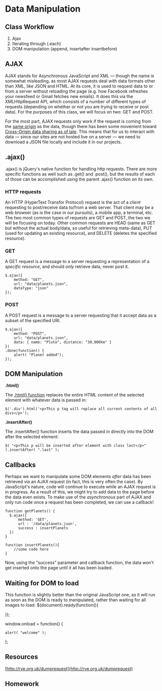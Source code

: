 # Data Manipulation

## Class Workflow
1. Ajax
2. Iterating through (.each)
3. DOM manipulation (append, insertafter insertbefore)

## AJAX

AJAX stands for Asynchronous JavaScript and XML — though the name is somewhat misleading, as most AJAX requests deal with data formats other than XML, like JSON and HTML. At its core, it is used to request data to or from a server without reloading the page (e.g. how Facebook refreshes your newsfeed or Gmail fetches new emails). It does this via the XMLHttpRequest API, which consists of a number of different types of requests (depending on whether or not you are trying to receive or post data). For the purposes of this class, we will focus on two: GET and POST.

For the most part, AJAX requests only work if the request is coming from the [same origin](https://en.wikipedia.org/wiki/Same-origin_policy) as the data, though there has been some movement toward [Cross-Origin data sharing as of late](https://en.wikipedia.org/wiki/Cross-origin_resource_sharing). This means that for us to interact with data — since our sites are not hosted live on a server — we need to download a JSON file locally and include it in our projects.

## .ajax()

.ajax() is jQuery's native function for handling http requests. There are more specific functions as well such as .get() and .post(), but the results of each of those can be accomplished using the parent .ajax() function on its own.

### HTTP requests

An HTTP (HyperText Transfor Protocol) request is the act of a _client_ requesting to post/receive data to/from a web server. That client may be a web browser (as is the case in our pursuits), a mobile app, a terminal, etc. The two most common types of requests are GET and POST, the two we will be focusing on today. Other common requests are HEAD (same as GET but without the actual body/data, so useful for retrieving meta-data), PUT (used for updating an existing resource), and DELETE (deletes the specified resource).

### GET

A GET request is a message to a server requesting a representation of a _specific resource_, and should _only_ retrieve data, never post it.

	$.ajax({
    	method: "GET",
        url: "data/planets.json",
        dataType: "json"
    });
        

### POST

A POST request is a message to a server requesting that it accept data as a subset of the specified URI.

	$.ajax({
  		method: "POST",
  		url: "data/planets.json",
  		data: { name: "Pluto", distance: "30,000km" }
	})
  	.done(function() {
    	alert( "Planet added");
  	});

## DOM Manipulation

**.html()**

The [.html() function](http://api.jquery.com/html/) replaces the entire HTML content of the selected element with whatever data is passed in:

	$('.div').html('<p>This p tag will replace all current contents of all divs</p>');
    
**.insertAfter()**

The .insertAfter() function inserts the data passed in directly into the DOM after the selected element:

	$( "<p>This p will be inserted after element with class last</p>" ).insertAfter( ".last" );

## Callbacks

Perhaps we want to manipulate some DOM elements _after_ data has been retrieved via an AJAX request (in fact, this is very often the case). By JavaScript's nature, code will continue to execute while an AJAX request is in progress. As a result of this, we might try to add data to the page before the data even exists. To make use of the _asynchronous_ part of AJAX and only run code once a request has been completed, we can use a callback!

	function getPlanets() {
      $.ajax({
          method: 'GET',
          url : '/data/planets.json',
          success : insertPlanets
      })
  	}
    
    function insertPlanets(){
    	//some code here
    }
    
Now, using the "success" parameter and callback function, the data won't get inserted onto the page until it all has been loaded.


## Waiting for DOM to load

This function is slightly better than the original JavaScript one, as it will run as soon as the DOM is ready to manipulated, rather than waiting for all images to load.
$(document).ready(function(){

});

window.onload = function() {
 
    alert( "welcome" );
 
};


## Resources

[http://rve.org.uk/dumprequest](http://rve.org.uk/dumprequest)

## Homework


